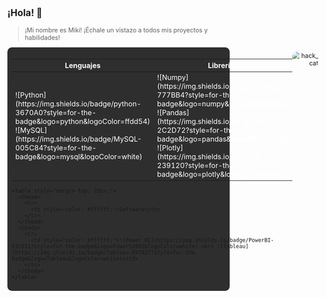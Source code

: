 ## ¡Hola! 👋
> ¡Mi nombre es Miki! ¡Échale un vistazo a todos mis proyectos y habilidades!

<div style="display: flex; justify-content: space-between; background-color: #2e2e2e; padding: 10px; border-radius: 10px;">
  <div style="flex: 1;">
    <table>
      <thead>
        <tr>
          <th style="color: #ffffff;">Lenguajes</th>
          <th style="color: #ffffff;">Librerías</th>
        </tr>
      </thead>
      <tbody>
        <tr>
          <td style="color: #ffffff;">![Python](https://img.shields.io/badge/python-3670A0?style=for-the-badge&logo=python&logoColor=ffdd54) <br> ![MySQL](https://img.shields.io/badge/MySQL-005C84?style=for-the-badge&logo=mysql&logoColor=white)</td>
          <td style="color: #ffffff;">![Numpy](https://img.shields.io/badge/Numpy-777BB4?style=for-the-badge&logo=numpy&logoColor=white) <br> ![Pandas](https://img.shields.io/badge/Pandas-2C2D72?style=for-the-badge&logo=pandas&logoColor=white) <br> ![Plotly](https://img.shields.io/badge/Plotly-239120?style=for-the-badge&logo=plotly&logoColor=white)</td>
        </tr>
      </tbody>
    </table>

    <table style="margin-top: 20px;">
      <thead>
        <tr>
          <th style="color: #ffffff;">Software</th>
        </tr>
      </thead>
      <tbody>
        <tr>
          <td style="color: #ffffff;">![Power BI](https://img.shields.io/badge/PowerBI-F2C811?style=for-the-badge&logo=Power%20BI&logoColor=white) <br> ![Tableau](https://img.shields.io/badge/Tableau-E97627?style=for-the-badge&logo=Tableau&logoColor=white)</td>
        </tr>
      </tbody>
    </table>
  </div>
  <div style="flex: 1; text-align: right;">
    <img src="https://github.com/MikiSerra/mikiserra/assets/170416290/22ed693e-8bc1-4c11-8897-21cd742eace6" alt="hack_cat" style="max-width: 200px; border-radius: 10px;">
  </div>
</div>
